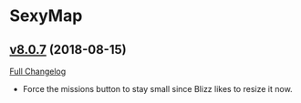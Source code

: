 # SexyMap

## [v8.0.7](https://github.com/funkydude/SexyMap/tree/v8.0.7) (2018-08-15)
[Full Changelog](https://github.com/funkydude/SexyMap/compare/v8.0.6...v8.0.7)

- Force the missions button to stay small since Blizz likes to resize it now.  
